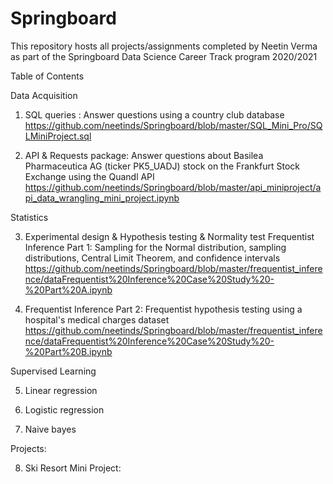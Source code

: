 
# Springboard 
This repository hosts all projects/assignments completed by Neetin Verma as part of the Springboard Data Science Career Track program 2020/2021

Table of Contents

Data Acquisition

1. SQL queries : Answer questions using a country club database
  https://github.com/neetinds/Springboard/blob/master/SQL_Mini_Pro/SQLMiniProject.sql
	
2. API & Requests package: Answer questions about Basilea Pharmaceutica AG (ticker PK5_UADJ) stock on the Frankfurt Stock Exchange using the Quandl API 
   https://github.com/neetinds/Springboard/blob/master/api_miniproject/api_data_wrangling_mini_project.ipynb

Statistics

3. Experimental design & Hypothesis testing & Normality test
   Frequentist Inference Part 1: Sampling for the Normal distribution, sampling distributions, Central Limit Theorem, and confidence intervals
   https://github.com/neetinds/Springboard/blob/master/frequentist_inference/dataFrequentist%20Inference%20Case%20Study%20-%20Part%20A.ipynb
   
4. Frequentist Inference Part 2: Frequentist hypothesis testing using a hospital's medical charges dataset
   https://github.com/neetinds/Springboard/blob/master/frequentist_inference/dataFrequentist%20Inference%20Case%20Study%20-%20Part%20B.ipynb
	
Supervised Learning

5. Linear regression

6. Logistic regression
 
7. Naive bayes

Projects:

8. Ski Resort Mini Project:
   
